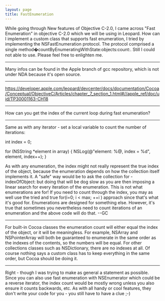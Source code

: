 ```yaml
---
layout: page
title: FastEnumeration
---
```


While going through New features of Objective C-2.0, I came across "Fast Enumeration" in objective C-2.0 which we will be using in Leopard. How can I implement a custom class that supports fast enumeration, I tried by implementing the NSFastEnumeration protocol. The protocol comprised a single method�countByEnumeratingWithState:objects:count:. Still I could not able to use. 
Please feel free to enlighten me.

----

Many infos can be found in the Apple branch of gcc repository, which is not under NDA because it's open source.

----

https://developer.apple.com/leopard/devcenter/docs/documentation/Cocoa/Conceptual/ObjectiveC/Articles/chapter_7_section_1.html#//apple_ref/doc/uid/TP30001163-CH18

----

How can you get the index of the current loop during fast enumeration?

----

Same as with any iterator - set a local variable to count the number of iterations:

    

int index = 0;

for (NSString *element in array)
{
    NSLog(@"element: %@, index = %d", element, index++);
}



As with any enumeration, the index might not really represent the true index of the object, because the enumeration depends on how the collection itself implements it. A "safe" way would be to ask the collection for      - indexOfObject: but doing that will be dog slow as you are then imposing a linear search for every iteration of the enumeration. This is not what enumerations are for! If you need to count through the index, you may as well use the tried and true     for(i=0; i < max; ++i ) approach since that's what it's good for. Enumerations are designed for something else. However, it's true that sometimes you nevertheless need to count iterations of an enumeration and the above code will do that. --GC

----
For built-in Cocoa classes the enumeration count will either equal the index of the object, or it will be meaningless. For example, NSArray and NSPointerArray will both be guaranteed to enumerate in the same order as the indexes of the contents, so the numbers will be equal. For other collections classes such as NSDictionary, there are no indexes at all. Of course nothing says a custom class has to keep everything in the same order, but Cocoa should be doing it.

----

Right - though I was trying to make as general a statement as possible. Since you can also use fast enumeration with NSEnumerator which could be a reverse iterator, the index count would be mostly wrong unless you also ensure it counts backwards, etc. As with all handy or cool features, they don't write your code for you - you still have to have a clue ;-)

